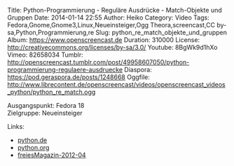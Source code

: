 Title: Python-Programmierung - Reguläre Ausdrücke - Match-Objekte und Gruppen
Date: 2014-01-14 22:55
Author: Heiko
Category: Video
Tags: Fedora,Gnome,Gnome3,Linux,Neueinsteiger,Ogg Theora,screencast,CC by-sa,Python,Programmierung,re
Slug: python_re_match_objekte_und_gruppen
Album: https://www.openscreencast.de
Duration: 310000
License: http://creativecommons.org/licenses/by-sa/3.0/
Youtube: 8BgWk9d1hXo
Vimeo: 82658034
Tumblr: http://openscreencast.tumblr.com/post/49958607050/python-programmierung-regulaere-ausdruecke
Diaspora: https://pod.geraspora.de/posts/1248668
Oggfile: http://www.librecontent.de/openscreencast/videos/openscreencast_videos_python/python_re_match.ogg

Ausgangspunkt: Fedora 18  
Zielgruppe: Neueinsteiger  

Links:

  * [python.de](http://www.python.de "Link zu Python.de" )
  * [python.org](http://www.python.org "Link zu Python.org" )
  * [freiesMagazin-2012-04](http://www.freiesmagazin.de/freiesMagazin-2012-04 "Link zu freiesmagazin.de" )

